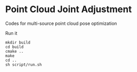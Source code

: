 # Point Cloud Joint Adjustment
Codes for multi-source point cloud pose optimization
 
Run it
```
mkdir build
cd build
cmake ..
make
cd ..
sh script/run.sh
```